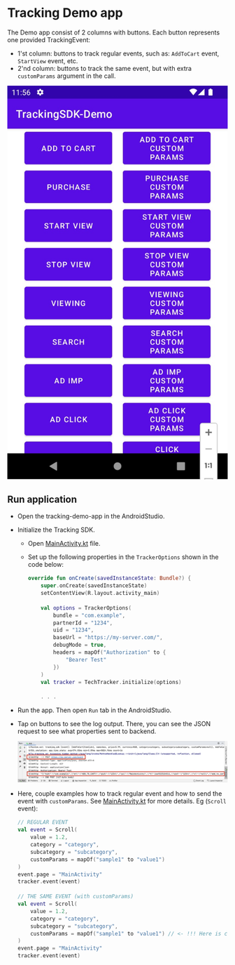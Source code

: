 # Tracking Demo app

The Demo app consist of 2 columns with buttons. Each button represents one provided TrackingEvent:

+ 1'st column: buttons to track regular events, such as: `AddToCart` event, `StartView` event, etc.
+ 2'nd column: buttons to track the same event, but with extra `customParams` argument in the call.

![tracking-demo-app-screen](README_md/tracking-demo-app-screen.jpg)

## Run application

+ Open the tracking-demo-app in the AndroidStudio.


+ Initialize the Tracking SDK.

  + Open [MainActivity.kt](app/src/main/java/com/example/tracking_sdk/MainActivity.kt) file.

  + Set up the following properties in the `TrackerOptions` shown in the code below:

      ```kotlin
      override fun onCreate(savedInstanceState: Bundle?) {
          super.onCreate(savedInstanceState)
          setContentView(R.layout.activity_main)
        
          val options = TrackerOptions(
              bundle = "com.example",
              partnerId = "1234",
              uid = "1234",
              baseUrl = "https://my-server.com/",
              debugMode = true,
              headers = mapOf("Authorization" to {
                  "Bearer Test"
              })
          )
          val tracker = TechTracker.initialize(options)
    
          . . .
      ```

+ Run the app. Then open `Run` tab in the AndroidStudio.


+ Tap on buttons to see the log output.
There, you can see the JSON request to see what properties sent to backend.  

    ![tracking-demo-app-log](README_md/tracking-demo-app-log.jpg)


+ Here, couple examples how to track regular event and how to send the event with `customParams`. 
See [MainActivity.kt](app/src/main/java/com/example/tracking_sdk/MainActivity.kt) for more details.
Eg (`Scroll` event):

  ```kotlin
  // REGULAR EVENT
  val event = Scroll(
      value = 1.2,
      category = "category",
      subcategory = "subcategory",
      customParams = mapOf("sample1" to "value1")
  )
  event.page = "MainActivity"
  tracker.event(event)
  
  // THE SAME EVENT (with customParams)
  val event = Scroll(
      value = 1.2,
      category = "category",
      subcategory = "subcategory",
      customParams = mapOf("sample1" to "value1") // <- !!! Here is customParams
  )
  event.page = "MainActivity"
  tracker.event(event)
  ```
